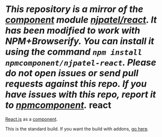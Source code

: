 *This repository is a mirror of the [component](http://component.io) module [njpatel/react](http://github.com/njpatel/react). It has been modified to work with NPM+Browserify. You can install it using the command `npm install npmcomponent/njpatel-react`. Please do not open issues or send pull requests against this repo. If you have issues with this repo, report it to [npmcomponent](https://github.com/airportyh/npmcomponent).*
react
=====

[React.js](http://facebook.github.io/react/) as a [component](https://github.com/component/component).

This is the standard build. If you want the build with addons, [go here](https://github.com/njpatel/react-with-addons).
